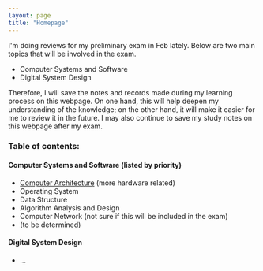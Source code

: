```yaml
---
layout: page
title: "Homepage"
---
```


I'm doing reviews for my preliminary exam in Feb lately. Below are two main topics that will be involved in the exam.

- Computer Systems and Software
- Digital System Design

Therefore, I will save the notes and records made during my learning process on this webpage. On one hand, this will help deepen my understanding of the knowledge; on the other hand, it will make it easier for me to review it in the future. I may also continue to save my study notes on this webpage after my exam. 

### Table of contents:

#### Computer Systems and Software (listed by priority)
- [Computer Architecture](./comp_arch/Computer_Arch.md) (more hardware related)
- Operating System
- Data Structure
- Algorithm Analysis and Design
- Computer Network (not sure if this will be included in the exam)
- (to be determined)

#### Digital System Design
- ...